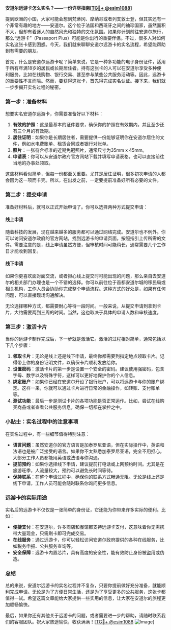 **安道尔远游卡怎么实名？——一份详尽指南[[TG💪+ @esim1088](https://t.me/s/esim1088)]**

提到欧洲的小国，大家可能会想到梵蒂冈、摩纳哥或者列支敦士登，但其实还有一个非常有趣的地方——安道尔。这个位于法国和西班牙之间的袖珍国家，虽然面积不大，但却有着迷人的自然风光和独特的文化氛围。如果你计划前往安道尔旅行，那么“远游卡”（Passaport Plus）可能是你出行的重要伴侣。不过，很多人对如何实名这张卡感到困惑。今天，我们就来聊聊安道尔远游卡的实名流程，希望能帮助到有需要的朋友。

首先，什么是安道尔远游卡呢？简单来说，它是一种多功能的电子身份证件，适用于所有年满18岁的居民或长期居住者。持有这张卡的人可以在安道尔享受多种便利服务，比如在线购物、银行交易、甚至参与某些公共服务活动等。因此，远游卡的重要性不言而喻。然而，要获得这张卡，首先得完成实名认证。接下来，我们就一步步揭开实名过程的秘密。

### **第一步：准备材料**

想要实名安道尔远游卡，你需要准备好以下材料：

1. **有效的护照**：这是最基本的证件要求，确保你的护照在有效期内，并且至少还有三个月的有效期。
2. **居住证明**：如果你是长期居住者，需要提供一份能够证明你在安道尔居住的文件，例如水电费账单、租赁合同或者银行对账单。
3. **照片**：一张符合标准的近期免冠照片，通常尺寸为35mm x 45mm。
4. **申请表**：你可以从安道尔政府官方网站下载并填写申请表格，也可以直接前往当地的办事处领取。

这些材料看似简单，但每一份都至关重要。尤其是居住证明，很多初次申请的人都会因为这一项而卡壳。所以，在出发之前，一定要提前准备好所有必要的文件。

### **第二步：提交申请**

准备好材料后，就可以正式开始申请了。你可以选择两种方式提交申请：

#### **线上申请**
随着科技的发展，现在越来越多的服务都可以通过网络完成。安道尔也不例外。你可以访问安道尔政府的官方网站，找到远游卡的申请页面，按照指引上传所需的文件。需要注意的是，线上申请虽然方便，但审核时间可能稍长，通常需要几个工作日才能收到回复。

#### **线下申请**
如果你更喜欢面对面交流，或者担心线上提交时可能出现的问题，那么亲自去安道尔的相关部门办理也是一个不错的选择。你可以前往位于首都安道尔城的移民局或相关机构，工作人员会协助你完成整个申请流程。这种方式的好处是，如果有任何问题，可以直接现场沟通解决。

无论选择哪种方式，都需要耐心等待一段时间。一般来说，从提交申请到拿到卡片，大约需要两到三周的时间。当然，这也取决于具体的申请人数和审核速度。

### **第三步：激活卡片**

当你的远游卡制作完成后，下一步就是激活它。激活的过程相对简单，通常包括以下几个步骤：

1. **领取卡片**：无论是线上还是线下申请，最终你都需要到指定地点领取卡片。记得带上你的身份证明文件，以确保卡片顺利发放给你。
2. **设置密码**：激活卡片的第一步是设置一个安全的密码。建议使用强密码，包含字母、数字以及特殊字符，这样可以更好地保护你的个人信息。
3. **绑定账户**：如果你已经在安道尔开设了银行账户，可以将远游卡与你的账户绑定。这样一来，你就可以通过卡片进行日常的金融操作，如转账、支付账单等。
4. **测试功能**：最后一步是测试卡片的各项功能是否正常运作。比如，尝试在线购买商品或者查看公共服务信息，确保一切都在掌控之中。

### **小贴士：实名过程中的注意事项**

在实名过程中，有一些细节值得特别注意：

- **语言问题**：虽然安道尔的官方语言是加泰罗尼亚语，但在实际操作中，英语和法语也是被广泛接受的语言。如果你不太熟悉加泰罗尼亚语，完全不用担心，大部分工作人员都能用英语或法语与你沟通。
- **提前预约**：如果你选择线下申请，建议提前打电话或上网预约时间。尤其是在旅游旺季，人流量较大，预约可以避免长时间等待。
- **保持联系**：在整个申请过程中，确保你的联系方式畅通无阻。无论是线上还是线下申请，工作人员可能会随时联系你询问更多信息。

### **远游卡的实际用途**

实名后的远游卡不仅仅是一张简单的身份证，它还能为你带来许多实际的便利。比如：

- **便捷支付**：在安道尔，许多商店和餐馆都支持远游卡支付，这意味着你无需携带大量现金，只需刷卡即可完成交易。
- **在线服务**：通过远游卡，你可以轻松访问安道尔政府提供的各种在线服务，比如税务申报、公共服务查询等。
- **安全保障**：远游卡内置芯片，具有高度的安全性，能有效防止身份被盗用或伪造。

### **总结**

总的来说，安道尔远游卡的实名过程并不复杂，只要你提前做好充分准备，就能顺利完成申请。无论是为了方便日常生活，还是为了享受更多的公共服务，这张卡都值得一试。希望这篇文章能给大家提供一些实用的信息，让大家在安道尔的旅程更加顺畅愉快。

最后，如果你还有其他关于远游卡的问题，或者需要进一步的帮助，请随时联系我们的客服团队。祝大家旅途愉快，收获满满！[[TG💪+ @esim1088](https://t.me/s/esim1088) ![Image](https://i.postimg.cc/4NQfJmqS/Snipaste-2025-05-13-00-14-12.png)]